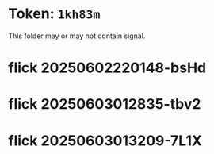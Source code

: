 # Token: `1kh83m`

This folder may or may not contain signal.
# flick 20250602220148-bsHd
# flick 20250603012835-tbv2
# flick 20250603013209-7L1X
